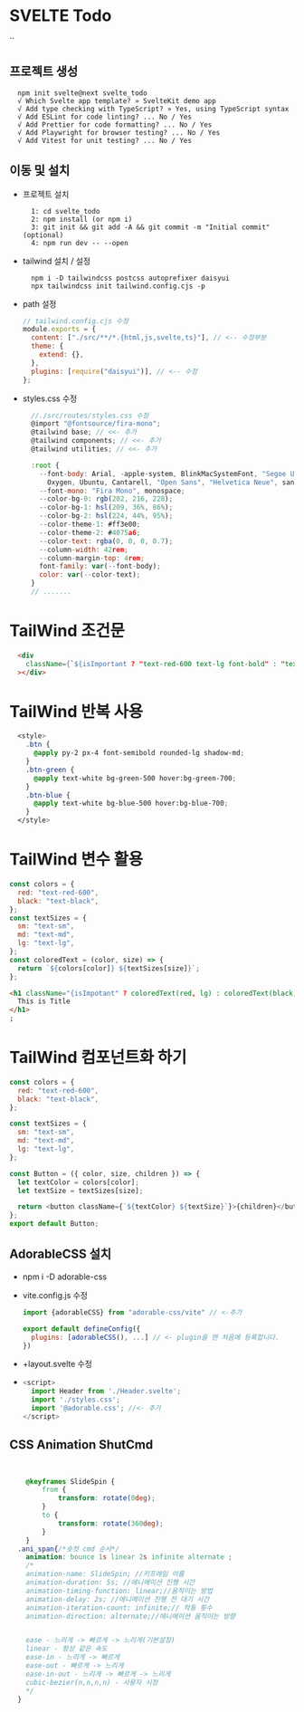 # SVELTE Todo
``
## 프로젝트 생성

```Shell
  npm init svelte@next svelte_todo
  √ Which Svelte app template? » SvelteKit demo app
  √ Add type checking with TypeScript? » Yes, using TypeScript syntax
  √ Add ESLint for code linting? ... No / Yes
  √ Add Prettier for code formatting? ... No / Yes
  √ Add Playwright for browser testing? ... No / Yes
  √ Add Vitest for unit testing? ... No / Yes
```

## 이동 및 설치

- 프로젝트 설치

  ```shell
    1: cd svelte_todo
    2: npm install (or npm i)
    3: git init && git add -A && git commit -m "Initial commit" (optional)
    4: npm run dev -- --open
  ```

- tailwind 설치 / 설정

  ```shell
    npm i -D tailwindcss postcss autoprefixer daisyui
    npx tailwindcss init tailwind.config.cjs -p
  ```

- path 설정

  ```js
  // tailwind.config.cjs 수정
  module.exports = {
    content: ["./src/**/*.{html,js,svelte,ts}"], // <-- 수정부분
    theme: {
      extend: {},
    },
    plugins: [require("daisyui")], // <-- 수정
  };
  ```

- styles.css 수정

  ```js
    //./src/routes/styles.css 수정
    @import "@fontsource/fira-mono";
    @tailwind base; // <<- 추가
    @tailwind components; // <<- 추가
    @tailwind utilities; // <<- 추가

    :root {
      --font-body: Arial, -apple-system, BlinkMacSystemFont, "Segoe UI", Roboto,
        Oxygen, Ubuntu, Cantarell, "Open Sans", "Helvetica Neue", sans-serif;
      --font-mono: "Fira Mono", monospace;
      --color-bg-0: rgb(202, 216, 228);
      --color-bg-1: hsl(209, 36%, 86%);
      --color-bg-2: hsl(224, 44%, 95%);
      --color-theme-1: #ff3e00;
      --color-theme-2: #4075a6;
      --color-text: rgba(0, 0, 0, 0.7);
      --column-width: 42rem;
      --column-margin-top: 4rem;
      font-family: var(--font-body);
      color: var(--color-text);
    }
    // .......
  ```

# TailWind 조건문

```html
  <div
    className={`${isImportant ? "text-red-600 text-lg font-bold" : "text-black"}`}
  ></div>
```

# TailWind 반복 사용

```css
  <style>
    .btn {
      @apply py-2 px-4 font-semibold rounded-lg shadow-md;
    }
    .btn-green {
      @apply text-white bg-green-500 hover:bg-green-700;
    }
    .btn-blue {
      @apply text-white bg-blue-500 hover:bg-blue-700;
    }
  </style>
```

# TailWind 변수 활용

```js
const colors = {
  red: "text-red-600",
  black: "text-black",
};
const textSizes = {
  sm: "text-sm",
  md: "text-md",
  lg: "text-lg",
};
const coloredText = (color, size) => {
  return `${colors[color]} ${textSizes[size]}`;
};
```

```html
<h1 className="{isImpotant" ? coloredText(red, lg) : coloredText(black, sm)}>
  This is Title
</h1>
;
```

# TailWind 컴포넌트화 하기

```js
const colors = {
  red: "text-red-600",
  black: "text-black",
};

const textSizes = {
  sm: "text-sm",
  md: "text-md",
  lg: "text-lg",
};

const Button = ({ color, size, children }) => {
  let textColor = colors[color];
  let textSize = textSizes[size];

  return <button className={`${textColor} ${textSize}`}>{children}</button>;
};
export default Button;
```

## AdorableCSS 설치

- npm i -D adorable-css
- vite.config.js 수정

  ```js
  import {adorableCSS} from "adorable-css/vite" // <-추가

  export default defineConfig({
    plugins: [adorableCSS(), ...] // <- plugin을 맨 처음에 등록합니다.
  })
  ```

- \+layout.svelte 수정

- ```TypeScript
  <script>
  	import Header from './Header.svelte';
  	import './styles.css';
  	import '@adorable.css'; //<- 추가
  </script>
  ```

## CSS Animation ShutCmd

```Css


	@keyframes SlideSpin {
		from {
			transform: rotate(0deg);
		}
		to {
			transform: rotate(360deg);
		}
	}
  .ani_span{/*숏컷 cmd 순서*/
    animation: bounce 1s linear 2s infinite alternate ;
    /*
    animation-name: SlideSpin; //키프레임 이름
    animation-duration: 5s; //에니메이션 진행 시간
    animation-timing-function: linear;//움직이는 방법
    animation-delay: 2s; //에니메이션 진행 전 대기 시간
    animation-iteration-count: infinite;// 작동 횟수
    animation-direction: alternate;//에니메이션 움직이는 방향


    ease - 느리게 -> 빠르게 -> 느리게(기본설정)
    linear - 항상 같은 속도
    ease-in - 느리게 -> 빠르게
    ease-out - 빠르게 -> 느리게
    ease-in-out - 느리게 -> 빠르게 -> 느리게
    cubic-bezier(n,n,n,n) - 사용자 시정
    */
  }
```
